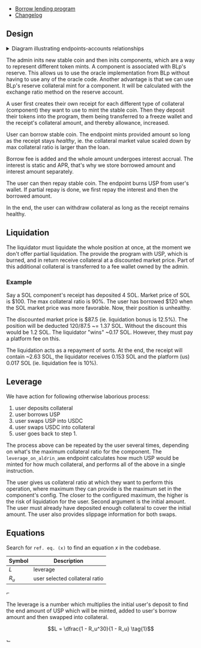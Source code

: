 * [Borrow lending program][blp]
* [Changelog][project-changelog]


## Design

<details>
<summary markdown="span">
Diagram illustrating endpoints-accounts relationships
</summary>

![Overview of endpoints](docs/stable_coin_endpoints_accounts_relationship.png)

</details>

The admin inits new stable coin and then inits components, which are a way to
represent different token mints. A component is associated with BLp's reserve.
This allows us to use the oracle implementation from BLp without having to use
any of the oracle code. Another advantage is that we can use BLp's reserve
collateral mint for a component. It will be calculated with the exchange ratio
method on the reserve account.

A user first creates their own receipt for each different type of collateral
(component) they want to use to mint the stable coin. Then they deposit their
tokens into the program, them being transferred to a freeze wallet and the
receipt's collateral amount, and thereby allowance, increased.

User can borrow stable coin. The endpoint mints provided amount so long as the
receipt stays _healthy_, ie. the collateral market value scaled down by max
collateral ratio is larger than the loan.

Borrow fee is added and the whole amount undergoes interest accrual. The
interest is static and APR, that's why we store borrowed amount and interest
amount separately.

The user can then repay stable coin. The endpoint burns USP from user's wallet.
If partial repay is done, we first repay the interest and then the borrowed
amount.

In the end, the user can withdraw collateral as long as the receipt remains
healthy.


## Liquidation

The liquidator must liquidate the whole position at once, at the moment we
don't offer partial liquidation. The provide the program with USP, which is
burned, and in return receive collateral at a discounted market price. Part of
this additional collateral is transferred to a fee wallet owned by the admin.

### Example
Say a SOL component's receipt has deposited 4 SOL. Market price of SOL is $100.
The max collateral ratio is 90%. The user has borrowed $120 when the SOL market
price was more favorable. Now, their position is unhealthy.

The discounted market price is $87.5 (ie. liquidation bonus is 12.5%). The
position will be deducted $120/$87.5 ~= 1.37 SOL. Without the discount this
would be 1.2 SOL. The liquidator "wins" ~0.17 SOL. However, they must pay a
platform fee on this.

The liquidation acts as a repayment of sorts. At the end, the receipt will
contain ~2.63 SOL, the liquidator receives 0.153 SOL and the platform (us)
0.017 SOL (ie. liquidation fee is 10%).

## Leverage
We have action for following otherwise laborious process:
1. user deposits collateral
2. user borrows USP
3. user swaps USP into USDC
4. user swaps USDC into collateral
5. user goes back to step 1.

The process above can be repeated by the user several times, depending on
what's the maximum collateral ratio for the component. The
`leverage_on_aldrin_amm` endpoint calculates how much USP would be minted for
how much collateral, and performs all of the above in a single instruction.

The user gives us collateral ratio at which they want to perform this
operation, where maximum they can provide is the maximum set in the component's
config. The closer to the configured maximum, the higher is the risk of
liquidation for the user. Second argument is the initial amount. The user must
already have deposited enough collateral to cover the initial amount. The user
also provides slippage information for both swaps.

## Equations
Search for `ref. eq. (x)` to find an equation _x_ in the codebase.


| Symbol       | Description |
|---           |--- |
| $`L`$        | leverage |
| $`R_u`$      | user selected collateral ratio  |

⌐

The leverage is a number which multiplies the initial user's deposit to find
the end amount of USP which will be minted, added to user's borrow amount and
then swapped into collateral.
```math
L = \dfrac{1 - R_u^30}{1 - R_u}
\tag{1}
```

⌙

<!-- References -->
[blp]: https://crypto_project.gitlab.io/perk/borrow-lending/index.html
[project-changelog]: https://crypto_project.gitlab.io/perk/borrow-lending/scp.changelog.html
